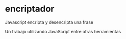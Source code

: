 # encriptador
Javascript encripta y desencripta una frase

Un trabajo utilizando JavaScript entre otras herramientas
